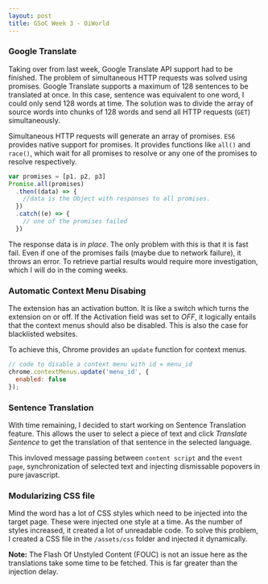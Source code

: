 ```yaml
---
layout: post
title: GSoC Week 3 - OiWorld
---
```


### Google Translate

Taking over from last week, Google Translate API support had to be finished. The problem of simultaneous HTTP requests was solved using promises. Google Translate supports a maximum of 128 sentences to be translated at once. In this case, sentence was equivalent to one word, I could only send 128 words at time. The solution was to divide the array of source words into chunks of 128 words and send all HTTP requests (`GET`) simultaneously.

Simultaneous HTTP requests will generate an array of promises. `ES6` provides native support for promises. It provides functions like `all()` and `race()`, which wait for all promises to resolve or any one of the promises to resolve respectively.

```javascript
var promises = [p1, p2, p3]
Promise.all(promises)
  .then((data) => {
    //data is the Object with responses to all promises.
  })
  .catch((e) => {
    // one of the promises failed
  })
```

The response data is *in place*. The only problem with this is that it is fast fail. Even if one of the promises fails (maybe due to network failure), it throws an error. To retrieve partial results would require more investigation, which I will do in the coming weeks.

### Automatic Context Menu Disabing

The extension has an activation button. It is like a switch which turns the extension on or off. If the Activation field was set to *OFF*, it logically entails that the context menus should also be disabled. This is also the case for blacklisted websites.

To achieve this, Chrome provides an `update` function for context menus.

``` javascript
// code to disable a context menu with id = menu_id
chrome.contextMenus.update('menu_id', {
  enabled: false
});
```

### Sentence Translation

With time remaining, I decided to start working on Sentence Translation feature. This allows the user to select a piece of text and click *Translate Sentence* to get the translation of that sentence in the selected language.

This invloved message passing between `content script` and the `event page`, synchronization of selected text and injecting dismissable popovers in pure javascript.

### Modularizing CSS file

Mind the word has a lot of CSS styles which need to be injected into the target page. These were injected one style at a time. As the number of styles increased, it created a lot of unreadable code. To solve this problem, I created a CSS file in the `/assets/css` folder and injected it dynamically.

**Note:** The Flash Of Unstyled Content (FOUC) is not an issue here as the translations take some time to be fetched. This is far greater than the injection delay.
